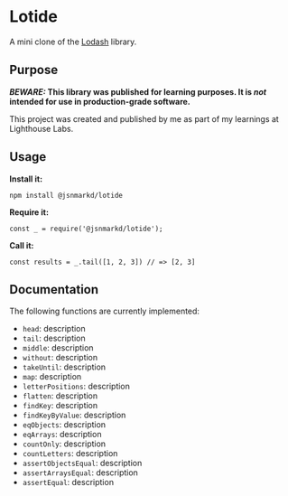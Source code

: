 # Lotide

A mini clone of the [Lodash](https://lodash.com) library.

## Purpose

**_BEWARE:_ This library was published for learning purposes. It is _not_ intended for use in production-grade software.**

This project was created and published by me as part of my learnings at Lighthouse Labs. 

## Usage

**Install it:**

`npm install @jsnmarkd/lotide`

**Require it:**

`const _ = require('@jsnmarkd/lotide');`

**Call it:**

`const results = _.tail([1, 2, 3]) // => [2, 3]`

## Documentation

The following functions are currently implemented:

* `head`: description
* `tail`: description
* `middle`: description
* `without`: description
* `takeUntil`: description
* `map`: description
* `letterPositions`: description
* `flatten`: description
* `findKey`: description
* `findKeyByValue`: description
* `eqObjects`: description
* `eqArrays`: description
* `countOnly`: description
* `countLetters`: description
* `assertObjectsEqual`: description
* `assertArraysEqual`: description
* `assertEqual`: description